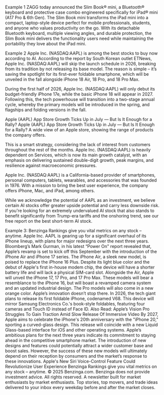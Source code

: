 
Example 1
ZAGG today announced the Slim Book® mini, a Bluetooth® keyboard and protective case combo engineered specifically for iPad® mini (A17 Pro & 6th Gen). The Slim Book mini transforms the iPad mini into a compact, laptop-style device perfect for mobile professionals, students, and anyone who values productivity on the go. With its detachable Bluetooth keyboard, multiple viewing angles, and durable protection, the Slim Book mini delivers the functionality users need while maintaining the portability they love about the iPad mini.


Example 2
Apple Inc. (NASDAQ:AAPL) is among the best stocks to buy now according to AI. According to the report by South Korean outlet ETNews, Apple Inc. (NASDAQ:AAPL) will skip the launch schedule in 2026, breaking from its tradition by not releasing its base model. The reason is simple – it’s saving the spotlight for its first-ever foldable smartphone, which will be unveiled in the fall alongside iPhone 18 Air, 18 Pro, and 18 Pro Max.


During the first half of 2026, Apple Inc. (NASDAQ:AAPL) will only debut its budget-friendly iPhone 17e, while the basic iPhone 18 will appear in 2027. Following this, the tech powerhouse will transition into a two-stage annual cycle, whereby the primary models will be introduced in the spring, and flagships and folding versions in the fall.

Apple (AAPL) App Store Growth Ticks Up in July &#x002014; But Is It Enough for a Rally?
Apple (AAPL) App Store Growth Ticks Up in July — But Is It Enough for a Rally?
A wide view of an Apple store, showing the range of products the company offers.

This is a smart strategy, considering the lack of interest from customers throughout the rest of the months. Apple Inc. (NASDAQ:AAPL) is heavily dependent on Services, which is now its main growth catalyst, with an emphasis on delivering sustained double-digit growth, peak margins, and resilience against macroeconomic pressures.


Apple Inc. (NASDAQ:AAPL) is a California-based provider of smartphones, personal computers, tablets, wearables, and accessories that was founded in 1976. With a mission to bring the best user experience, the company offers iPhone, Mac, and iPad, among others.

While we acknowledge the potential of AAPL as an investment, we believe certain AI stocks offer greater upside potential and carry less downside risk. If you're looking for an extremely undervalued AI stock that also stands to benefit significantly from Trump-era tariffs and the onshoring trend, see our free report on the best short-term AI stock.




Example 3:
Benzinga Rankings give you vital metrics on any stock – anytime. Apple Inc. AAPL is gearing up for a significant overhaul of its iPhone lineup, with plans for major redesigns over the next three years. Bloomberg’s Mark Gurman, in his latest “Power On" report revealed that, Apple’s revamp is set to kick off this September with the introduction of the iPhone Air and iPhone 17 series. The iPhone Air, a sleek new model, is poised to replace the iPhone 16 Plus. Despite its light blue color and the debut of Apple's first in-house modem chip, the device will have a shorter battery life and will lack a physical SIM-card slot. Alongside the Air, Apple will unveil the iPhone 17, 17 Pro, and 17 Pro Max. These models will bear a resemblance to the iPhone 16, but will boast a revamped camera system and an updated industrial design. The Pro models will also come in a new orange color. Apple’s innovation doesn’t stop there. In 2026, the tech giant plans to release its first foldable iPhone, codenamed V68. This device will mirror Samsung Electronics Co.'s book-style foldables, featuring four cameras and Touch ID instead of Face ID. Also Read: Apple’s Vision Pro Struggles To Gain Traction Amid Slow Release Of Immersive Video By 2027, Apple aims to celebrate the iPhone's 20th anniversary with the "iPhone 20," sporting a curved-glass design. This release will coincide with a new Liquid Glass-based interface for iOS and other operating systems. Apple’s ambitious plans for the next three years indicate its commitment to staying ahead in the competitive smartphone market. The introduction of new designs and features could potentially attract a wider customer base and boost sales. However, the success of these new models will ultimately depend on their reception by consumers and the market’s response to these innovations. Apple's New Siri Voice-Control Feature Could Revolutionize User Experience Benzinga Rankings give you vital metrics on any stock – anytime. © 2025 Benzinga.com. Benzinga does not provide investment advice. All rights reserved. A newsletter built for market enthusiasts by market enthusiasts. Top stories, top movers, and trade ideas delivered to your inbox every weekday before and after the market closes.